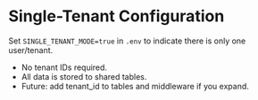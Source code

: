 # Single-Tenant Configuration

Set `SINGLE_TENANT_MODE=true` in `.env` to indicate there is only one user/tenant.
- No tenant IDs required.
- All data is stored to shared tables.
- Future: add tenant_id to tables and middleware if you expand.
